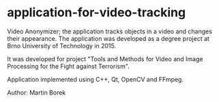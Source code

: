 # application-for-video-tracking
Video Anonymizer; the application tracks objects in a video and changes their appearance.
The application was developed as a degree project at Brno University of Technology in 2015.

It was developed for project "Tools and Methods for Video and Image Processing for the Fight against Terrorism".

Application implemented using C++, Qt, OpenCV and FFmpeg.

Author: Martin Borek

